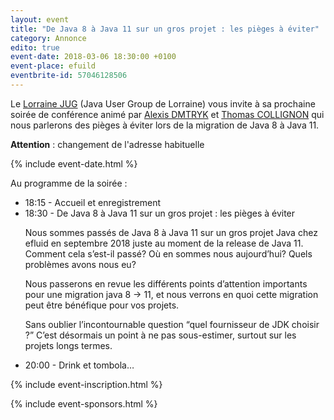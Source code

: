 ```yaml
---
layout: event
title: "De Java 8 à Java 11 sur un gros projet : les pièges à éviter"
category: Annonce
edito: true
event-date: 2018-03-06 18:30:00 +0100
event-place: efuild
eventbrite-id: 57046128506
---
```


<p>
Le <a href="/">Lorraine JUG</a> (Java User Group de Lorraine) vous invite à sa prochaine
soirée de conférence animé par <a href="/speakers.html#admytryk">Alexis DMTRYK</a>  et <a href="/speakers.html#tcollignon">Thomas COLLIGNON</a> qui
nous parlerons des pièges à éviter lors de la migration de Java 8 à Java 11.
</p>

<p><strong>Attention</strong> : changement de l'adresse habituelle<p>

{% include event-date.html %}

<div class="programme">Au programme de la soirée :
	<ul>
		<li>18:15 - Accueil et enregistrement</li>
		<li>18:30 - De Java 8 à Java 11 sur un gros projet : les pièges à éviter
		<p>Nous sommes passés de Java 8 à Java 11 sur un gros projet Java chez efluid en septembre 2018 juste au moment de la release de Java 11. Comment cela s’est-il passé? Où en sommes nous aujourd’hui? Quels problèmes avons nous eu?</p>
		<p>Nous passerons en revue les différents points d’attention importants pour une migration java 8 -> 11, et nous verrons en quoi cette migration peut être bénéfique pour vos projets.</p>
		<p>Sans oublier l’incontournable question “quel fournisseur de JDK choisir ?” C’est désormais un point à ne pas sous-estimer, surtout sur les projets longs termes.</p>
		</li>
		<li>20:00 - Drink et tombola…</li>
	</ul>
</div>

{% include event-inscription.html %}

{% include event-sponsors.html %}

